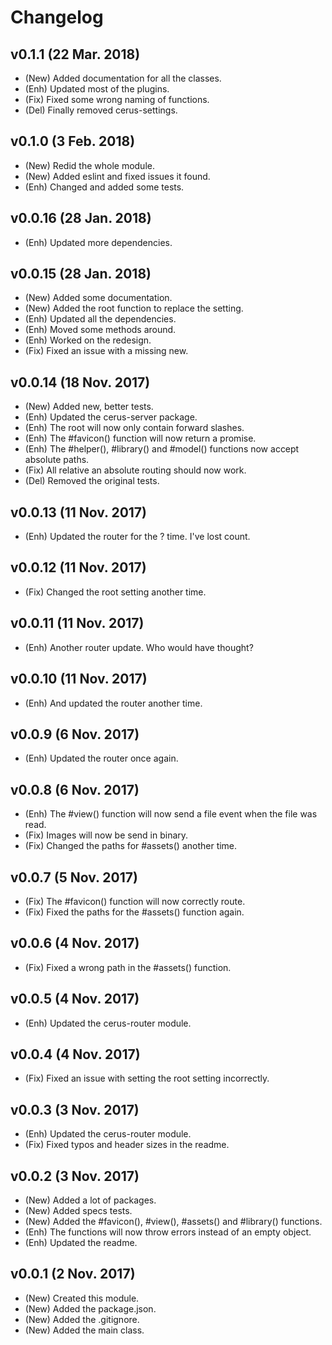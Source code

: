 # Changelog

## v0.1.1 (22 Mar. 2018)
- (New) Added documentation for all the classes.
- (Enh) Updated most of the plugins.
- (Fix) Fixed some wrong naming of functions.
- (Del) Finally removed cerus-settings.

## v0.1.0 (3 Feb. 2018)
- (New) Redid the whole module.
- (New) Added eslint and fixed issues it found.
- (Enh) Changed and added some tests.

## v0.0.16 (28 Jan. 2018)
- (Enh) Updated more dependencies.

## v0.0.15 (28 Jan. 2018)
- (New) Added some documentation.
- (New) Added the root function to replace the setting.
- (Enh) Updated all the dependencies.
- (Enh) Moved some methods around.
- (Enh) Worked on the redesign.
- (Fix) Fixed an issue with a missing new.

## v0.0.14 (18 Nov. 2017)
- (New) Added new, better tests.
- (Enh) Updated the cerus-server package.
- (Enh) The root will now only contain forward slashes.
- (Enh) The #favicon() function will now return a promise.
- (Enh) The #helper(), #library() and #model() functions now accept absolute paths.
- (Fix) All relative an absolute routing should now work.
- (Del) Removed the original tests.

## v0.0.13 (11 Nov. 2017)
- (Enh) Updated the router for the ? time. I've lost count.

## v0.0.12 (11 Nov. 2017)
- (Fix) Changed the root setting another time.

## v0.0.11 (11 Nov. 2017)
- (Enh) Another router update. Who would have thought?

## v0.0.10 (11 Nov. 2017)
- (Enh) And updated the router another time.

## v0.0.9 (6 Nov. 2017)
- (Enh) Updated the router once again.

## v0.0.8 (6 Nov. 2017)
- (Enh) The #view() function will now send a file event when the file was read.
- (Fix) Images will now be send in binary.
- (Fix) Changed the paths for #assets() another time.

## v0.0.7 (5 Nov. 2017)
- (Fix) The #favicon() function will now correctly route.
- (Fix) Fixed the paths for the #assets() function again.

## v0.0.6 (4 Nov. 2017)
- (Fix) Fixed a wrong path in the #assets() function.

## v0.0.5 (4 Nov. 2017)
- (Enh) Updated the cerus-router module.

## v0.0.4 (4 Nov. 2017)
- (Fix) Fixed an issue with setting the root setting incorrectly.

## v0.0.3 (3 Nov. 2017)
- (Enh) Updated the cerus-router module.
- (Fix) Fixed typos and header sizes in the readme.

## v0.0.2 (3 Nov. 2017)
- (New) Added a lot of packages.
- (New) Added specs tests.
- (New) Added the #favicon(), #view(), #assets() and #library() functions.
- (Enh) The functions will now throw errors instead of an empty object.
- (Enh) Updated the readme.

## v0.0.1 (2 Nov. 2017)
- (New) Created this module.
- (New) Added the package.json.
- (New) Added the .gitignore.
- (New) Added the main class.

